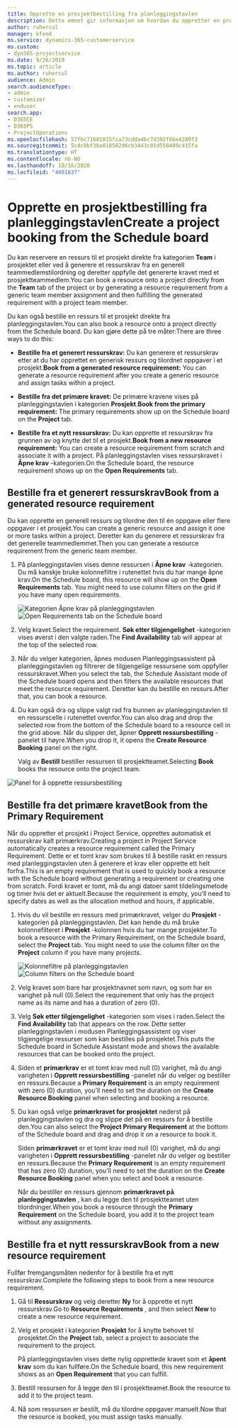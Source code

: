 ```yaml
---
title: Opprette en prosjektbestilling fra planleggingstavlen
description: Dette emnet gir informasjon om hvordan du oppretter en prosjektestilling fra planleggingstavlen.
author: ruhercul
manager: kfend
ms.service: dynamics-365-customerservice
ms.custom:
- dyn365-projectservice
ms.date: 9/26/2019
ms.topic: article
ms.author: ruhercul
audience: Admin
search.audienceType:
- admin
- customizer
- enduser
search.app:
- D365CE
- D365PS
- ProjectOperations
ms.openlocfilehash: 57fbc71681015fca73cdda4bc7d392f6be4289f3
ms.sourcegitcommit: 5c4c9bf3ba018562d6cb3443c01d550489c415fa
ms.translationtype: HT
ms.contentlocale: nb-NO
ms.lasthandoff: 10/16/2020
ms.locfileid: "4081637"
---
```

# <a name="create-a-project-booking-from-the-schedule-board"></a><span data-ttu-id="5f3f6-103">Opprette en prosjektbestilling fra planleggingstavlen</span><span class="sxs-lookup"><span data-stu-id="5f3f6-103">Create a project booking from the Schedule board</span></span>

<span data-ttu-id="5f3f6-104">Du kan reservere en ressurs til et prosjekt direkte fra kategorien **Team** i prosjektet eller ved å generere et ressurskrav fra en generell teammedlemstilordning og deretter oppfylle det genererte kravet med et prosjektteammedlem.</span><span class="sxs-lookup"><span data-stu-id="5f3f6-104">You can book a resource onto a project directly from the **Team** tab of the project or by generating a resource requirement from a generic team member assignment and then fulfilling the generated requirement with a project team member.</span></span>

<span data-ttu-id="5f3f6-105">Du kan også bestille en ressurs til et prosjekt direkte fra planleggingstavlen.</span><span class="sxs-lookup"><span data-stu-id="5f3f6-105">You can also book a resource onto a project directly from the Schedule board.</span></span> <span data-ttu-id="5f3f6-106">Du kan gjøre dette på tre måter:</span><span class="sxs-lookup"><span data-stu-id="5f3f6-106">There are three ways to do this:</span></span>

- <span data-ttu-id="5f3f6-107">**Bestille fra et generert ressurskrav:** Du kan generere et ressurskrav etter at du har opprettet en generisk ressurs og tilordnet oppgaver i et prosjekt.</span><span class="sxs-lookup"><span data-stu-id="5f3f6-107">**Book from a generated resource requirement:** You can generate a resource requirement after you create a generic resource and assign tasks within a project.</span></span>

- <span data-ttu-id="5f3f6-108">**Bestille fra det primære kravet:** De primære kravene vises på planleggingstavlen i kategorien **Prosjekt**.</span><span class="sxs-lookup"><span data-stu-id="5f3f6-108">**Book from the primary requirement:** The primary requirements show up on the Schedule board on the **Project** tab.</span></span> 

- <span data-ttu-id="5f3f6-109">**Bestille fra et nytt ressurskrav:** Du kan opprette et ressurskrav fra grunnen av og knytte det til et prosjekt.</span><span class="sxs-lookup"><span data-stu-id="5f3f6-109">**Book from a new resource requirement:** You can create a resource requirement from scratch and associate it with a project.</span></span> <span data-ttu-id="5f3f6-110">På planleggingstavlen vises ressurskravet i **Åpne krav** -kategorien.</span><span class="sxs-lookup"><span data-stu-id="5f3f6-110">On the Schedule board, the resource requirement shows up on the **Open Requirements** tab.</span></span>

## <a name="book-from-a-generated-resource-requirement"></a><span data-ttu-id="5f3f6-111">Bestille fra et generert ressurskrav</span><span class="sxs-lookup"><span data-stu-id="5f3f6-111">Book from a generated resource requirement</span></span>

<span data-ttu-id="5f3f6-112">Du kan opprette en generell ressurs og tilordne den til én oppgave eller flere oppgaver i et prosjekt.</span><span class="sxs-lookup"><span data-stu-id="5f3f6-112">You can create a generic resource and assign it one or more tasks within a project.</span></span> <span data-ttu-id="5f3f6-113">Deretter kan du generere et ressurskrav fra det generelle teammedlemmet.</span><span class="sxs-lookup"><span data-stu-id="5f3f6-113">Then you can generate a resource requirement from the generic team member.</span></span> 

1.  <span data-ttu-id="5f3f6-114">På planleggingstavlen vises denne ressursen i **Åpne krav** -kategorien. Du må kanskje bruke kolonnefiltre i rutenettet hvis du har mange åpne krav.</span><span class="sxs-lookup"><span data-stu-id="5f3f6-114">On the Schedule board, this resource will show up on the **Open Requirements** tab. You might need to use column filters on the grid if you have many open requirements.</span></span> 

    <span data-ttu-id="5f3f6-115">![Kategorien Åpne krav på planleggingstavlen](media/FAQ-Project-Booking-Schedule-Board-1.png "Skjermbilde av tabell med bestillinger og tilordninger")</span><span class="sxs-lookup"><span data-stu-id="5f3f6-115">![Open Requirements tab on the Schedule board](media/FAQ-Project-Booking-Schedule-Board-1.png "Screenshot of bookings and assignments table")</span></span>

2. <span data-ttu-id="5f3f6-116">Velg kravet.</span><span class="sxs-lookup"><span data-stu-id="5f3f6-116">Select the requirement.</span></span> <span data-ttu-id="5f3f6-117">**Søk etter tilgjengelighet** -kategorien vises øverst i den valgte raden.</span><span class="sxs-lookup"><span data-stu-id="5f3f6-117">The **Find Availability** tab will appear at the top of the selected row.</span></span>
 
3. <span data-ttu-id="5f3f6-118">Når du velger kategorien, åpnes modusen Planleggingsassistent på planleggingstavlen og filtrerer de tilgjengelige ressursene som oppfyller ressurskravet.</span><span class="sxs-lookup"><span data-stu-id="5f3f6-118">When you select the tab, the Schedule Assistant mode of the Schedule board opens and then filters the available resources that meet the resource requirement.</span></span> <span data-ttu-id="5f3f6-119">Deretter kan du bestille en ressurs.</span><span class="sxs-lookup"><span data-stu-id="5f3f6-119">After that, you can book a resource.</span></span>

4. <span data-ttu-id="5f3f6-120">Du kan også dra og slippe valgt rad fra bunnen av planleggingstavlen til en ressurscelle i rutenettet ovenfor.</span><span class="sxs-lookup"><span data-stu-id="5f3f6-120">You can also drag and drop the selected row from the bottom of the Schedule board to a resource cell in the grid above.</span></span> <span data-ttu-id="5f3f6-121">Når du slipper det, åpner **Opprett ressursbestilling** -panelet til høyre.</span><span class="sxs-lookup"><span data-stu-id="5f3f6-121">When you drop it, it opens the **Create Resource Booking** panel on the right.</span></span>

    <span data-ttu-id="5f3f6-122">Valg av **Bestill** bestiller ressursen til prosjektteamet.</span><span class="sxs-lookup"><span data-stu-id="5f3f6-122">Selecting **Book** books the resource onto the project team.</span></span>

![Panel for å opprette ressursbestilling](media/FAQ-Project-Booking-Schedule-Board-6.png "")
 

## <a name="book-from-the-primary-requirement"></a><span data-ttu-id="5f3f6-124">Bestille fra det primære kravet</span><span class="sxs-lookup"><span data-stu-id="5f3f6-124">Book from the Primary Requirement</span></span>

<span data-ttu-id="5f3f6-125">Når du oppretter et prosjekt i Project Service, opprettes automatisk et ressurskrav kalt primærkrav.</span><span class="sxs-lookup"><span data-stu-id="5f3f6-125">Creating a project in Project Service automatically creates a resource requirement called the Primary Requirement.</span></span> <span data-ttu-id="5f3f6-126">Dette er et tomt krav som brukes til å bestille raskt en ressurs med planleggingstavlen uten å generere et krav eller opprette ett helt forfra.</span><span class="sxs-lookup"><span data-stu-id="5f3f6-126">This is an empty requirement that is used to quickly book a resource with the Schedule board without generating a requirement or creating one from scratch.</span></span> <span data-ttu-id="5f3f6-127">Fordi kravet er tomt, må du angi datoer samt tildelingsmetode og timer hvis det er aktuelt.</span><span class="sxs-lookup"><span data-stu-id="5f3f6-127">Because the requirement is empty, you’ll need to specify dates as well as the allocation method and hours, if applicable.</span></span> 

1. <span data-ttu-id="5f3f6-128">Hvis du vil bestille en ressurs med primærkravet, velger du **Prosjekt** -kategorien på planleggingstavlen. Det kan hende du må bruke kolonnefilteret i **Prosjekt** -kolonnen hvis du har mange prosjekter.</span><span class="sxs-lookup"><span data-stu-id="5f3f6-128">To book a resource with the Primary Requirement, on the Schedule board, select the **Project** tab. You might need to use the column filter on the **Project** column if you have many projects.</span></span>

   <span data-ttu-id="5f3f6-129">![Kolonnefiltre på planleggingstavlen](media/FAQ-Project-Booking-Schedule-Board-2.png "Skjermbilde av tabell med bestillinger og tilordninger")</span><span class="sxs-lookup"><span data-stu-id="5f3f6-129">![Column filters on the Schedule board](media/FAQ-Project-Booking-Schedule-Board-2.png "Screenshot of bookings and assignments table")</span></span>

2. <span data-ttu-id="5f3f6-130">Velg kravet som bare har prosjektnavnet som navn, og som har en varighet på null (0).</span><span class="sxs-lookup"><span data-stu-id="5f3f6-130">Select the requirement that only has the project name as its name and has a duration of zero (0).</span></span>

3. <span data-ttu-id="5f3f6-131">Velg **Søk etter tilgjengelighet** -kategorien som vises i raden.</span><span class="sxs-lookup"><span data-stu-id="5f3f6-131">Select the **Find Availability** tab that appears on the row.</span></span> <span data-ttu-id="5f3f6-132">Dette setter planleggingstavlen i modusen Planleggingsassistent og viser tilgjengelige ressurser som kan bestilles på prosjektet.</span><span class="sxs-lookup"><span data-stu-id="5f3f6-132">This puts the Schedule board in Schedule Assistant mode and shows the available resources that can be booked onto the project.</span></span>

4. <span data-ttu-id="5f3f6-133">Siden et **primærkrav** er et tomt krav med null (0) varighet, må du angi varigheten i **Opprett ressursbestilling** -panelet når du velger og bestiller en ressurs.</span><span class="sxs-lookup"><span data-stu-id="5f3f6-133">Because a **Primary Requirement** is an empty requirement with zero (0) duration, you’ll need to set the duration on the **Create Resource Booking** panel when selecting and booking a resource.</span></span>

5. <span data-ttu-id="5f3f6-134">Du kan også velge **primærkravet for prosjektet** nederst på planleggingstavlen og dra og slippe det på en ressurs for å bestille den.</span><span class="sxs-lookup"><span data-stu-id="5f3f6-134">You can also select the **Project Primary Requirement** at the bottom of the Schedule board and drag and drop it on a resource to book it.</span></span>
 
    <span data-ttu-id="5f3f6-135">Siden **primærkravet** er et tomt krav med null (0) varighet, må du angi varigheten i **Opprett ressursbestilling** -panelet når du velger og bestiller en ressurs.</span><span class="sxs-lookup"><span data-stu-id="5f3f6-135">Because the **Primary Requirement** is an empty requirement that has zero (0) duration, you’ll need to set the duration on the **Create Resource Booking** panel when you select and book a resource.</span></span>
 
    <span data-ttu-id="5f3f6-136">Når du bestiller en ressurs gjennom **primærkravet på planleggingstavlen** , kan du legge den til prosjektteamet uten tilordninger.</span><span class="sxs-lookup"><span data-stu-id="5f3f6-136">When you book a resource through the **Primary Requirement** on the Schedule board, you add it to the project team without any assignments.</span></span>
 
## <a name="book-from-a-new-resource-requirement"></a><span data-ttu-id="5f3f6-137">Bestille fra et nytt ressurskrav</span><span class="sxs-lookup"><span data-stu-id="5f3f6-137">Book from a new resource requirement</span></span>
<span data-ttu-id="5f3f6-138">Fullfør fremgangsmåten nedenfor for å bestille fra et nytt ressurskrav.</span><span class="sxs-lookup"><span data-stu-id="5f3f6-138">Complete the following steps to book from a new resource requirement.</span></span> 

1. <span data-ttu-id="5f3f6-139">Gå til **Ressurskrav** og velg deretter **Ny** for å opprette et nytt ressurskrav.</span><span class="sxs-lookup"><span data-stu-id="5f3f6-139">Go to **Resource Requirements** , and then select **New** to create a new resource requirement.</span></span>

2. <span data-ttu-id="5f3f6-140">Velg et prosjekt i kategorien **Prosjekt** for å knytte behovet til prosjektet.</span><span class="sxs-lookup"><span data-stu-id="5f3f6-140">On the **Project** tab, select a project to associate the requirement to the project.</span></span>
 
    <span data-ttu-id="5f3f6-141">På planleggingstavlen vises dette nylig opprettede kravet som et **åpent krav** som du kan fullføre.</span><span class="sxs-lookup"><span data-stu-id="5f3f6-141">On the Schedule board, this new requirement shows as an **Open Requirement** that you can fulfill.</span></span>

3. <span data-ttu-id="5f3f6-142">Bestill ressursen for å legge den til i prosjektteamet.</span><span class="sxs-lookup"><span data-stu-id="5f3f6-142">Book the resource to add it to the project team.</span></span>

4. <span data-ttu-id="5f3f6-143">Nå som ressursen er bestilt, må du tilordne oppgaver manuelt.</span><span class="sxs-lookup"><span data-stu-id="5f3f6-143">Now that the resource is booked, you must assign tasks manually.</span></span>


